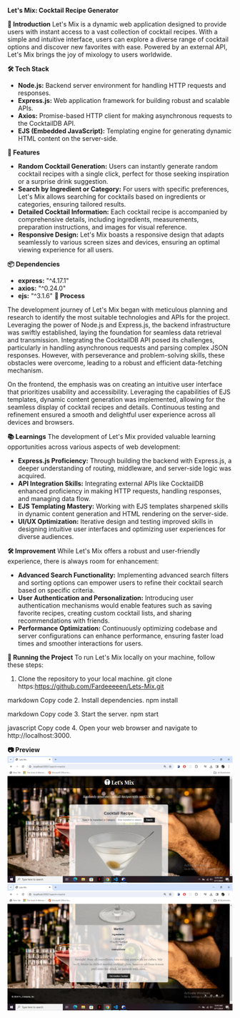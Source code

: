 <strong>Let's Mix: Cocktail Recipe Generator</strong>

<strong>🚀 Introduction</strong>
Let's Mix is a dynamic web application designed to provide users with instant access to a vast collection of cocktail recipes. With a simple and intuitive interface, users can explore a diverse range of cocktail options and discover new favorites with ease. Powered by an external API, Let's Mix brings the joy of mixology to users worldwide.

<strong>🛠️ Tech Stack</strong>
- <strong>Node.js:</strong> Backend server environment for handling HTTP requests and responses.
- <strong>Express.js:</strong> Web application framework for building robust and scalable APIs.
- <strong>Axios:</strong> Promise-based HTTP client for making asynchronous requests to the CocktailDB API.
- <strong>EJS (Embedded JavaScript):</strong> Templating engine for generating dynamic HTML content on the server-side.

<strong>🍹 Features</strong>
- <strong>Random Cocktail Generation:</strong> Users can instantly generate random cocktail recipes with a single click, perfect for those seeking inspiration or a surprise drink suggestion.
- <strong>Search by Ingredient or Category:</strong> For users with specific preferences, Let's Mix allows searching for cocktails based on ingredients or categories, ensuring tailored results.
- <strong>Detailed Cocktail Information:</strong> Each cocktail recipe is accompanied by comprehensive details, including ingredients, measurements, preparation instructions, and images for visual reference.
- <strong>Responsive Design:</strong> Let's Mix boasts a responsive design that adapts seamlessly to various screen sizes and devices, ensuring an optimal viewing experience for all users.


<strong>📦 Dependencies</strong>
- <strong>express:</strong> "^4.17.1"
- <strong>axios:</strong> "^0.24.0"
- <strong>ejs:</strong> "^3.1.6"
<strong>🔄 Process</strong>

The development journey of Let's Mix began with meticulous planning and research to identify the most suitable technologies and APIs for the project. Leveraging the power of Node.js and Express.js, the backend infrastructure was swiftly established, laying the foundation for seamless data retrieval and transmission. Integrating the CocktailDB API posed its challenges, particularly in handling asynchronous requests and parsing complex JSON responses. However, with perseverance and problem-solving skills, these obstacles were overcome, leading to a robust and efficient data-fetching mechanism.

On the frontend, the emphasis was on creating an intuitive user interface that prioritizes usability and accessibility. Leveraging the capabilities of EJS templates, dynamic content generation was implemented, allowing for the seamless display of cocktail recipes and details. Continuous testing and refinement ensured a smooth and delightful user experience across all devices and browsers.

<strong>📚 Learnings</strong>
The development of Let's Mix provided valuable learning opportunities across various aspects of web development:

- <strong>Express.js Proficiency:</strong> Through building the backend with Express.js, a deeper understanding of routing, middleware, and server-side logic was acquired.
- <strong>API Integration Skills:</strong> Integrating external APIs like CocktailDB enhanced proficiency in making HTTP requests, handling responses, and managing data flow.
- <strong>EJS Templating Mastery:</strong> Working with EJS templates sharpened skills in dynamic content generation and HTML rendering on the server-side.
- <strong>UI/UX Optimization:</strong> Iterative design and testing improved skills in designing intuitive user interfaces and optimizing user experiences for diverse audiences.

<strong>🛠️ Improvement</strong>
While Let's Mix offers a robust and user-friendly experience, there is always room for enhancement:

- <strong>Advanced Search Functionality:</strong> Implementing advanced search filters and sorting options can empower users to refine their cocktail search based on specific criteria.
- <strong>User Authentication and Personalization:</strong> Introducing user authentication mechanisms would enable features such as saving favorite recipes, creating custom cocktail lists, and sharing recommendations with friends.
- <strong>Performance Optimization:</strong> Continuously optimizing codebase and server configurations can enhance performance, ensuring faster load times and smoother interactions for users.

<strong>🏃 Running the Project</strong>
To run Let's Mix locally on your machine, follow these steps:

1. Clone the repository to your local machine.
git clone https:https://github.com/Fardeeeeen/Lets-Mix.git

markdown
Copy code
2. Install dependencies.
npm install

markdown
Copy code
3. Start the server.
npm start

javascript
Copy code
4. Open your web browser and navigate to http://localhost:3000.

<strong>📷 Preview</strong>
<img src = "https://github.com/Fardeeeeen/Lets-Mix/blob/main/lets%20mix.png" alt = "homepage">
<img src = "https://github.com/Fardeeeeen/Lets-Mix/blob/main/lets%20mix%202.png" alt = "homepage2">
